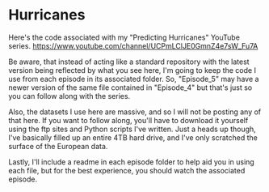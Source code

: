 # Hurricanes
Here's the code associated with my "Predicting Hurricanes" YouTube series. https://www.youtube.com/channel/UCPmLClJE0GmnZ4e7sW_Fu7A

Be aware, that instead of acting like a standard repository with the latest version being reflected by what you see here, I'm going to keep the code I use from each episode in its associated folder. So, "Episode_5" may have a newer version of the same file contained in "Episode_4" but that's just so you can follow along with the series.

Also, the datasets I use here are massive, and so I will not be posting any of that here. If you want to follow along, you'll have to download it yourself using the ftp sites and Python scripts I've written. Just a heads up though, I've basically filled up an entire 4TB hard drive, and I've only scratched the surface of the European data.

Lastly, I'll include a readme in each episode folder to help aid you in using each file, but for the best experience, you should watch the associated episode.
